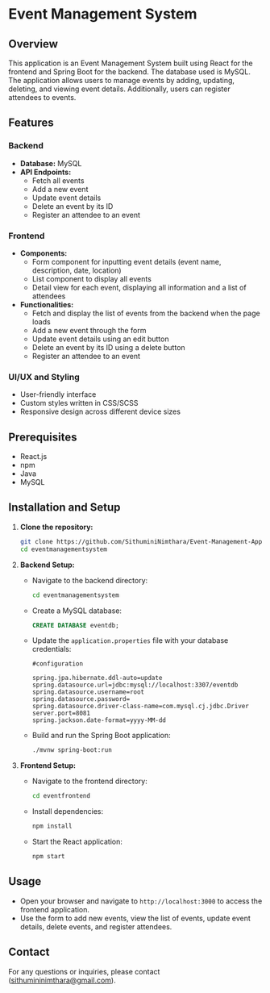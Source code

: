 # Event Management System

## Overview
This application is an Event Management System built using React for the frontend and Spring Boot for the backend. The database used is MySQL. The application allows users to manage events by adding, updating, deleting, and viewing event details. Additionally, users can register attendees to events.

## Features
### Backend
- **Database:** MySQL
- **API Endpoints:**
  - Fetch all events
  - Add a new event
  - Update event details
  - Delete an event by its ID
  - Register an attendee to an event

### Frontend
- **Components:**
  - Form component for inputting event details (event name, description, date, location)
  - List component to display all events
  - Detail view for each event, displaying all information and a list of attendees
- **Functionalities:**
  - Fetch and display the list of events from the backend when the page loads
  - Add a new event through the form
  - Update event details using an edit button
  - Delete an event by its ID using a delete button
  - Register an attendee to an event

### UI/UX and Styling
- User-friendly interface
- Custom styles written in CSS/SCSS
- Responsive design across different device sizes

## Prerequisites
- React.js
- npm
- Java
- MySQL

## Installation and Setup
1. **Clone the repository:**
    ```bash
    git clone https://github.com/SithuminiNimthara/Event-Management-Application.git
    cd eventmanagementsystem
    ```

2. **Backend Setup:**
    - Navigate to the backend directory:
      ```bash
      cd eventmanagementsystem
      ```
    - Create a MySQL database:
      ```sql
      CREATE DATABASE eventdb;
      ```
    - Update the `application.properties` file with your database credentials:
      ```properties
      #configuration
      
      spring.jpa.hibernate.ddl-auto=update
      spring.datasource.url=jdbc:mysql://localhost:3307/eventdb
      spring.datasource.username=root
      spring.datasource.password=
      spring.datasource.driver-class-name=com.mysql.cj.jdbc.Driver
      server.port=8081
      spring.jackson.date-format=yyyy-MM-dd
      ```
    - Build and run the Spring Boot application:
      ```bash
      ./mvnw spring-boot:run
      ```

3. **Frontend Setup:**
    - Navigate to the frontend directory:
      ```bash
      cd eventfrontend
      ```
    - Install dependencies:
      ```bash
      npm install
      ```
    - Start the React application:
      ```bash
      npm start
      ```

## Usage
- Open your browser and navigate to `http://localhost:3000` to access the frontend application.
- Use the form to add new events, view the list of events, update event details, delete events, and register attendees.

## Contact
For any questions or inquiries, please contact (sithumininimthara@gmail.com).

